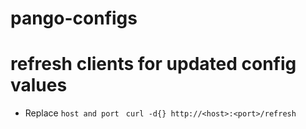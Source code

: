 # pango-configs
# refresh clients for updated config values
 - Replace <code>host and port </code> `curl -d{} http://<host>:<port>/refresh`
